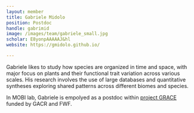 ```yaml
---
layout: member
title: Gabriele Midolo
position: Postdoc
handle: gabrimid
image: /images/team/gabriele_small.jpg
scholar: E8yonpAAAAAJ&hl
website: https://gmidolo.github.io/

---
```


Gabriele likes to study how species are organized in time and space, with major focus on plants and their functional trait variation across various scales. His research involves the use of large databases and quantitative syntheses exploring shared patterns across different biomes and species.

In MOBI lab, Gabriele is empolyed as a postdoc within [project GRACE](https://www.adamclarktheecologist.com/research/grace) funded by GACR and FWF.
